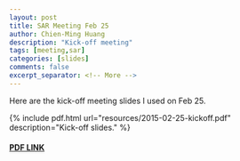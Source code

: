 ```yaml
---
layout: post
title: SAR Meeting Feb 25
author: Chien-Ming Huang
description: "Kick-off meeting"
tags: [meeting,sar]
categories: [slides]
comments: false
excerpt_separator: <!-- More -->
---
```


Here are the kick-off meeting slides I used on Feb 25.

{% include pdf.html url="resources/2015-02-25-kickoff.pdf" description="Kick-off slides." %}

<!-- More -->

#### <a class="no-print" href="/resources/2015-02-25-kickoff.pdf" target="_blank">PDF LINK</a>

